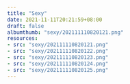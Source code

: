 ```yaml
---
title: "Sexy"
date: 2021-11-11T20:21:59+08:00
draft: false
albumthumb: "sexy/202111110820121.png"
resources:
- src: "sexy/202111110820121.png"
- src: "sexy/202111110820122.png"
- src: "sexy/202111110820123.png"
- src: "sexy/202111110820124.png"
- src: "sexy/202111110820125.png"
---
```


